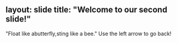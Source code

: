 layout: slide
title: "Welcome to our second slide!"
---
"Float like abutterfly,sting like a bee."
Use the left arrow to go back!
